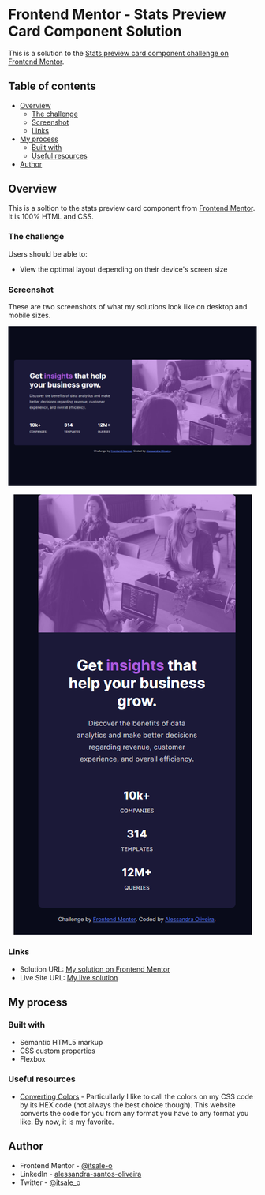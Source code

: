 # Frontend Mentor - Stats Preview Card Component Solution

This is a solution to the [Stats preview card component challenge on Frontend Mentor](https://www.frontendmentor.io/challenges/stats-preview-card-component-8JqbgoU62).

## Table of contents

- [Overview](#overview)
  - [The challenge](#the-challenge)
  - [Screenshot](#screenshot)
  - [Links](#links)
- [My process](#my-process)
  - [Built with](#built-with)
  - [Useful resources](#useful-resources)
- [Author](#author)

## Overview

This is a soltion to the stats preview card component from [Frontend Mentor](https://www.frontendmentor.io). It is 100% HTML and CSS.

### The challenge

Users should be able to:

- View the optimal layout depending on their device's screen size

### Screenshot

These are two screenshots of what my solutions look like on desktop and mobile sizes.

![](/images/stats_preview_card_desktop.png)

<div align="center">

![](/images/stats_preview_card_mobile.png)

</div>

### Links

- Solution URL: [My solution on Frontend Mentor](https://your-solution-url.com)
- Live Site URL: [My live solution](https://your-live-site-url.com)

## My process

### Built with

- Semantic HTML5 markup
- CSS custom properties
- Flexbox

### Useful resources

- [Converting Colors](https://convertingcolors.com/) - Particullarly I like to call the colors on my CSS code by its HEX code (not always the best choice though). This website converts the code for you from any format you have to any format you like. By now, it is my favorite.

## Author

- Frontend Mentor - [@itsale-o](https://www.frontendmentor.io/profile/itsale-o)
- LinkedIn - [alessandra-santos-oliveira](https://www.linkedin.com/in/alessandra-santos-oliveira/)
- Twitter - [@itsale_o](https://www.twitter.com/itsale_o)
